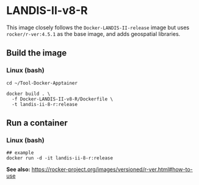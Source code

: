 # LANDIS-II-v8-R

This image closely follows the `Docker-LANDIS-II-release` image but uses `rocker/r-ver:4.5.1` as the base image,
and adds geospatial libraries.

## Build the image

### Linux (bash)

```shell
cd ~/Tool-Docker-Apptainer

docker build . \
  -f Docker-LANDIS-II-v8-R/Dockerfile \
  -t landis-ii-8-r:release
```

## Run a container

### Linux (bash)

```shell
## example
docker run -d -it landis-ii-8-r:release
```

**See also:** <https://rocker-project.org/images/versioned/r-ver.html#how-to-use>
